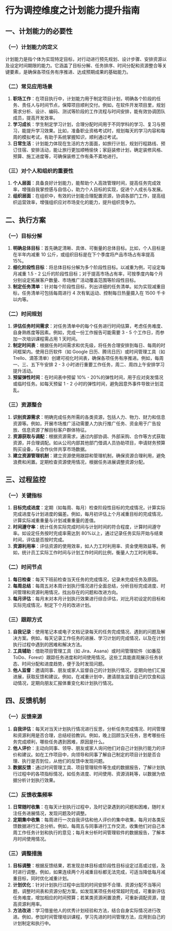 # 行为调控维度之计划能力提升指南

## 一、计划能力的必要性

### （一）计划能力的定义

计划能力是指个体为实现特定目标，对行动进行预先规划、设计步骤、安排资源以及设定时间期限的能力。它涵盖了目标分解、任务排序、时间分配和资源整合等关键要素，是确保各项任务有序推进、达成预期成果的基础能力。

### （二）常见应用场景

1. **职场工作**：在项目执行中，计划能力用于制定项目计划，明确各个阶段的任务、责任人与时间节点，保障项目顺利交付。例如，在软件开发项目里，规划需求分析、设计、编码、测试等阶段的工作流程与时间安排，能有效协调团队成员，提高开发效率。
2. **学习成长**：学生制定学习计划，合理分配时间用于不同学科的学习、复习与预习，能提升学习效果。比如，准备职业资格考试时，规划每天的学习内容和每周的模拟考试，有助于系统掌握知识，顺利通过考试。
3. **日常生活**：计划能力体现在生活的方方面面，如旅行计划，规划行程路线、预订住宿、安排活动，能让旅行更加顺畅愉快；家庭装修计划，确定装修风格、预算、施工进度等，可确保装修工作有条不紊地进行。

### （三）对个人和组织的重要性

1. **个人层面**：具备良好计划能力，能帮助个人高效管理时间，提高任务完成效率，增强自我掌控感与自信心，助力个人目标的实现，促进个人成长与发展。
2. **组织层面**：在组织中，有效的计划能合理配置资源，协调各部门工作，提高组织运营效率，增强组织应对市场变化的能力，提升组织竞争力。

## 二、执行方案

### （一）目标分解

1. **明确总体目标**：首先确定清晰、具体、可衡量的总体目标。比如，个人目标是在半年内减重 10 公斤，或组织目标是在下个季度将产品市场占有率提高 15%。
2. **细化阶段性目标**：将总体目标分解为多个阶段性目标。以减重为例，可设定每月减重 1.5 - 2 公斤的阶段性目标；对于提高市场占有率，可按季度内每个月分别设定拓展客户数量、市场推广活动覆盖范围等阶段性目标。
3. **制定任务清单**：针对每个阶段性目标，列出详细的任务清单。如为实现减重目标，任务清单可包括每周进行 4 次有氧运动、控制每日热量摄入在 1500 千卡以内等。

### （二）时间规划

1. **评估任务时间需求**：对任务清单中的每个任务进行时间估算，考虑任务难度、自身熟练度等因素。例如，完成一份工作报告可能需要 3 - 5 个工作日，而参加一次培训课程需占用 1 天时间。
2. **制定时间表**：根据任务时间需求和优先级，将任务合理安排到每日、每周的时间框架内。使用日历软件（如 Google 日历、腾讯日历）或时间管理工具（如 Trello、滴答清单）创建可视化时间表，确保各项任务有序推进。例如，每周一、三、五下午安排 2 - 3 小时进行重要工作任务，周二、周四上午安排学习提升活动。
3. **预留弹性时间**：在时间表中预留 10% - 20%的弹性时间，用于应对突发情况或临时任务。如每天预留 1 - 2 小时的弹性时间，避免因意外事件导致计划混乱。

### （三）资源整合

1. **识别资源需求**：明确完成任务所需的各类资源，包括人力、物力、财力和信息资源等。例如，开展市场推广活动需要人力执行推广任务、资金用于广告投放、信息资源了解目标客户群体特征。
2. **资源获取与调配**：根据资源需求，通过内部协调、外部采购、合作等方式获取资源，并合理调配。如从公司内部其他部门借调人员协助项目，申请财务预算购买设备，与合作伙伴共享市场数据。
3. **建立资源管理机制**：建立资源使用跟踪和管理机制，确保资源合理利用，避免浪费和闲置。定期检查资源使用情况，根据任务进展调整资源分配。

## 三、过程监控

### （一）关键指标

1. **目标完成进度**：定期（如每周、每月）检查阶段性目标的完成情况，计算实际完成进度与计划进度的偏差。例如，每月初评估上个月减重目标的完成情况，计算实际减重重量与计划减重重量的差值。
2. **时间遵守率**：统计任务实际完成时间与计划时间的符合程度，计算时间遵守率。如设定任务按时完成率需达到 80%以上，通过记录任务实际开始与结束时间，评估是否按时完成。
3. **资源利用率**：评估资源的使用效率，如人力工时利用率、资金使用效益等。例如，统计员工实际工作时间与计划工作时间的比例，衡量人力工时利用率。

### （二）时间节点

1. **每日检查**：每天下班前检查当天任务的完成情况，记录未完成任务及原因。
2. **每周总结**：每周五对本周计划执行情况进行全面总结，分析目标完成进度、时间管理和资源利用情况，找出存在的问题和改进方向。
3. **每月评估**：每月末对本月计划执行效果进行综合评估，对比月初设定的目标和实际完成情况，制定下个月的改进计划。

### （三）跟踪方式

1. **自我记录**：使用笔记本或电子文档记录每天的任务完成情况、遇到的问题及解决方案。例如，每天记录工作任务的进展、学习计划的完成情况，以及在计划执行过程中遇到的困难和解决方法。
2. **工具辅助**：借助项目管理工具（如 Jira、Asana）或时间管理软件（如番茄 ToDo、Forest）跟踪任务进度和时间使用情况。这些工具能直观展示任务状态、时间分配和进度趋势，便于及时发现问题。
3. **他人监督**：邀请同事、朋友或家人监督自己的计划执行情况，定期向他们汇报进展，获取反馈和建议。例如，在减重计划中，邀请朋友监督自己的饮食和运动情况，定期向朋友汇报体重变化和计划执行情况。

## 四、反馈机制

### （一）反馈来源

1. **自我评估**：每天对当天计划执行情况进行反思，分析任务完成情况、时间管理和资源利用是否合理，总结经验教训。例如，晚上回顾当天任务，思考哪些任务完成顺利，哪些任务遇到困难，原因是什么。
2. **他人评价**：主动向同事、领导、朋友或家人询问他们对自己计划执行能力的评价和建议。如在工作项目中，向领导和同事了解自己制定的项目计划是否合理、执行是否到位，从他们的反馈中发现问题。
3. **数据反馈**：通过时间管理工具、项目管理软件等生成的数据报告，了解计划执行过程中的各项指标情况，如任务进度、时间使用、资源消耗等，以数据为依据分析计划执行效果。

### （二）反馈收集频率

1. **日常随时收集**：在每天计划执行过程中，及时记录遇到的问题和困难，随时关注任务进展情况，发现问题及时调整。
2. **定期集中收集**：每周进行一次自我评估和他人评价的集中收集，每月对各类反馈数据进行汇总分析。例如，每周五与同事进行工作交流，收集他们对自己本周工作任务计划和执行的意见；每月末分析时间管理软件的数据报告，了解本月时间使用情况。

### （三）调整措施

1. **目标调整**：根据反馈结果，若发现总体目标或阶段性目标设定过高或过低，及时进行调整。例如，如果连续两个月减重目标都无法完成，可适当降低每月减重目标，同时优化减重计划。
2. **计划优化**：针对计划执行过程中出现的时间安排不合理、资源分配不当等问题，调整时间表和资源分配方案。如发现某项任务经常超时完成，可重新评估任务难度，增加相应的时间预算；若某类资源闲置浪费，可重新调配资源，提高资源利用率。
3. **方法改进**：学习借鉴他人的优秀计划经验和方法，结合自身实际情况进行改进。例如，参加时间管理培训课程，学习先进的时间管理方法，应用到自己的计划制定和执行中。
